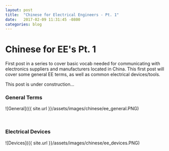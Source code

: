 ```yaml
---
layout: post
title:  "Chinese for Electrical Engineers - Pt. 1"
date:   2017-02-09 11:31:45 -0800
categories: blog
---
```


# Chinese for EE's Pt. 1

First post in a series to cover basic vocab needed for communicating with electronics suppliers and manufacturers located in China. This first post will cover some general EE terms, as well as common electrical devices/tools.

This post is under construction...



### General Terms

![General]({{ site.url }}/assets/images/chinese/ee_general.PNG)

<br>

### Electrical Devices

![Devices]({{ site.url }}/assets/images/chinese/ee_devices.PNG)
